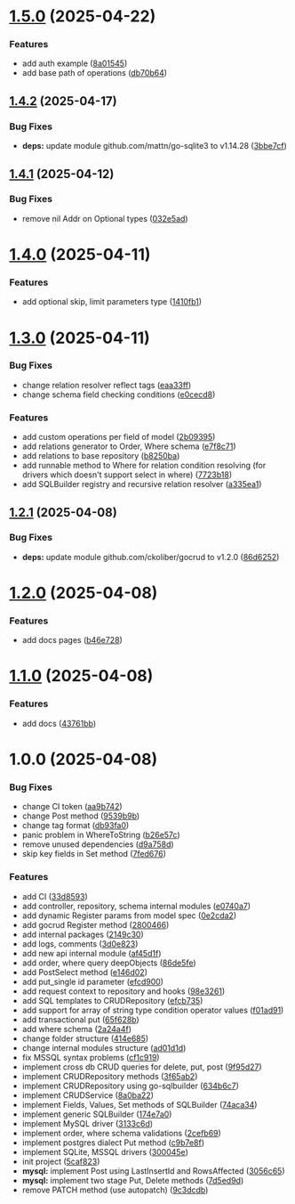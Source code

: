 # [1.5.0](https://github.com/ckoliber/gocrud/compare/v1.4.2...v1.5.0) (2025-04-22)


### Features

* add auth example ([8a01545](https://github.com/ckoliber/gocrud/commit/8a01545bd8d67df7b0119a91e3e726bf593f1393))
* add base path of operations ([db70b64](https://github.com/ckoliber/gocrud/commit/db70b641733b1cfc88c86ab9c095c01445a9e6b3))

## [1.4.2](https://github.com/ckoliber/gocrud/compare/v1.4.1...v1.4.2) (2025-04-17)


### Bug Fixes

* **deps:** update module github.com/mattn/go-sqlite3 to v1.14.28 ([3bbe7cf](https://github.com/ckoliber/gocrud/commit/3bbe7cff5084fadacf15a43b3cdab60fd10e8e2c))

## [1.4.1](https://github.com/ckoliber/gocrud/compare/v1.4.0...v1.4.1) (2025-04-12)


### Bug Fixes

* remove nil Addr on Optional types ([032e5ad](https://github.com/ckoliber/gocrud/commit/032e5ad23bd66a772110ea92dc4fb09261aff3bf))

# [1.4.0](https://github.com/ckoliber/gocrud/compare/v1.3.0...v1.4.0) (2025-04-11)


### Features

* add optional skip, limit parameters type ([1410fb1](https://github.com/ckoliber/gocrud/commit/1410fb17722952137b8f277919cbcbf8c4764f29))

# [1.3.0](https://github.com/ckoliber/gocrud/compare/v1.2.1...v1.3.0) (2025-04-11)


### Bug Fixes

* change relation resolver reflect tags ([eaa33ff](https://github.com/ckoliber/gocrud/commit/eaa33ff1f58fd0a61a93e86b504db7d86d9e8b22))
* change schema field checking conditions ([e0cecd8](https://github.com/ckoliber/gocrud/commit/e0cecd83d53b05a37d96b8d89c9d00fdd4eb56e3))


### Features

* add custom operations per field of model ([2b09395](https://github.com/ckoliber/gocrud/commit/2b093952e3f24cd5d38e7c68130c97bd40cab89e))
* add relations generator to Order, Where schema ([e7f8c71](https://github.com/ckoliber/gocrud/commit/e7f8c718332e6f3072c108411e094ebae5c5ccbb))
* add relations to base repository ([b8250ba](https://github.com/ckoliber/gocrud/commit/b8250bab4d7a340bbd95770de9dba7a7322edc95))
* add runnable method to Where for relation condition resolving (for drivers which doesn't support select in where) ([7723b18](https://github.com/ckoliber/gocrud/commit/7723b183a3c971030806725e9c18b4acfc87d0ed))
* add SQLBuilder registry and recursive relation resolver ([a335ea1](https://github.com/ckoliber/gocrud/commit/a335ea16eb3f956ec3d3555156f79267487f6fd3))

## [1.2.1](https://github.com/ckoliber/gocrud/compare/v1.2.0...v1.2.1) (2025-04-08)


### Bug Fixes

* **deps:** update module github.com/ckoliber/gocrud to v1.2.0 ([86d6252](https://github.com/ckoliber/gocrud/commit/86d625247e51675d8f36710d3dfc0071ce315dc2))

# [1.2.0](https://github.com/ckoliber/gocrud/compare/v1.1.0...v1.2.0) (2025-04-08)


### Features

* add docs pages ([b46e728](https://github.com/ckoliber/gocrud/commit/b46e728ab51af8a66273dcc6d12787caf45cad77))

# [1.1.0](https://github.com/ckoliber/gocrud/compare/v1.0.0...v1.1.0) (2025-04-08)


### Features

* add docs ([43761bb](https://github.com/ckoliber/gocrud/commit/43761bb08516b0f15e26a4abd37003030979a1e0))

# 1.0.0 (2025-04-08)


### Bug Fixes

* change CI token ([aa9b742](https://github.com/ckoliber/gocrud/commit/aa9b742b2bc059bbb2d973115da8e50ff8ae86b1))
* change Post method ([9539b9b](https://github.com/ckoliber/gocrud/commit/9539b9b93697c0682be29f9af1caf4bd74864de1))
* change tag format ([db93fa0](https://github.com/ckoliber/gocrud/commit/db93fa0fe18f13f85664239b9175e18a00335d15))
* panic problem in WhereToString ([b26e57c](https://github.com/ckoliber/gocrud/commit/b26e57cccf15bf17fb714485d0d2d95727e50a66))
* remove unused dependencies ([d9a758d](https://github.com/ckoliber/gocrud/commit/d9a758de88554716022c13b91d6bd3e640395fa1))
* skip key fields in Set method ([7fed676](https://github.com/ckoliber/gocrud/commit/7fed676375869cb4bdc5b14b590002a8149f400c))


### Features

* add CI ([33d8593](https://github.com/ckoliber/gocrud/commit/33d85938269dc1128bd38e1caac9ac84132f240b))
* add controller, repository, schema internal modules ([e0740a7](https://github.com/ckoliber/gocrud/commit/e0740a75088c15c51d611e3aaee64659b09dab83))
* add dynamic Register params from model spec ([0e2cda2](https://github.com/ckoliber/gocrud/commit/0e2cda2376e08caf1846882b16f08eccfe0d8bf7))
* add gocrud Register method ([2800466](https://github.com/ckoliber/gocrud/commit/2800466de243b5e189138c110a77c077460d4e4f))
* add internal packages ([2149c30](https://github.com/ckoliber/gocrud/commit/2149c302a1257722961d0c4276cada1cd8d0b361))
* add logs, comments ([3d0e823](https://github.com/ckoliber/gocrud/commit/3d0e8232cdb68ac0b83980f403082086f27401b1))
* add new api internal module ([af45d1f](https://github.com/ckoliber/gocrud/commit/af45d1f1cb465fc445db42f0f9a16c3b2cc25c00))
* add order, where query deepObjects ([86de5fe](https://github.com/ckoliber/gocrud/commit/86de5fe4763be8beb1b78a8b6018b947aca191ca))
* add PostSelect method ([e146d02](https://github.com/ckoliber/gocrud/commit/e146d02823108fc307c4093b3036021bc530296a))
* add put_single id parameter ([efcd900](https://github.com/ckoliber/gocrud/commit/efcd9003461820e41a85dcb301a2b1624064820e))
* add request context to repository and hooks ([98e3261](https://github.com/ckoliber/gocrud/commit/98e3261c239ddabb397a612f025b87218075f4d7))
* add SQL templates to CRUDRepository ([efcb735](https://github.com/ckoliber/gocrud/commit/efcb735f637631e380415fa9963f458f912bb058))
* add support for array of string type condition operator values ([f01ad91](https://github.com/ckoliber/gocrud/commit/f01ad91ccb554811499c264a2e975bb681e4d2a3))
* add transactional put ([65f628b](https://github.com/ckoliber/gocrud/commit/65f628bc01f60f190f3a40d994014166c9c4fe23))
* add where schema ([2a24a4f](https://github.com/ckoliber/gocrud/commit/2a24a4f460d69f3a8d9704f39ee8eb5640ff473e))
* change folder structure ([414e685](https://github.com/ckoliber/gocrud/commit/414e68541c754c55dc6e3c9c04fcee3cc4e8fd4d))
* change internal modules structure ([ad01d1d](https://github.com/ckoliber/gocrud/commit/ad01d1d6ae12bf9dd0573ab0b8613445fb3e9129))
* fix MSSQL syntax problems ([cf1c919](https://github.com/ckoliber/gocrud/commit/cf1c9198c8e63d124c24e4849757b24e7b0211cc))
* implement cross db CRUD queries for delete, put, post ([9f95d27](https://github.com/ckoliber/gocrud/commit/9f95d27c7b0f6eab10c720fd17ac1c439f33e085))
* implement CRUDRepository methods ([3f65ab2](https://github.com/ckoliber/gocrud/commit/3f65ab20b8140e8ede071f16f11e7706b6e69377))
* implement CRUDRepository using go-sqlbuilder ([634b6c7](https://github.com/ckoliber/gocrud/commit/634b6c7af7b1d30db93276c71bd71031fc6c6296))
* implement CRUDService ([8a0ba22](https://github.com/ckoliber/gocrud/commit/8a0ba22de64bc3a97b8c40bdcb9d3d10098b1c01))
* implement Fields, Values, Set methods of SQLBuilder ([74aca34](https://github.com/ckoliber/gocrud/commit/74aca348b1e3ed7ad387d75460ab6d76c1e44929))
* implement generic SQLBuilder ([174e7a0](https://github.com/ckoliber/gocrud/commit/174e7a037f9ef7a2c4947b357845e91cb263ad86))
* implement MySQL driver ([3133c6d](https://github.com/ckoliber/gocrud/commit/3133c6d3cafbedae063e19c06c7466c187c70ccc))
* implement order, where schema validations ([2cefb69](https://github.com/ckoliber/gocrud/commit/2cefb694158380260d7bc39529f4d4456f1b87be))
* implement postgres dialect Put method ([c9b7e8f](https://github.com/ckoliber/gocrud/commit/c9b7e8fa3dd5ad552f1e4f8996269bad9ac784b7))
* implement SQLite, MSSQL drivers ([300045e](https://github.com/ckoliber/gocrud/commit/300045ef6abe04dcfaaa2c8ea0837de9ba5e848d))
* init project ([5caf823](https://github.com/ckoliber/gocrud/commit/5caf823664d3d8b3f60eaf7f13f695be834de199))
* **mysql:** implement Post using LastInsertId and RowsAffected ([3056c65](https://github.com/ckoliber/gocrud/commit/3056c6581ddbefe1411ec4f5fcd5119be779843c))
* **mysql:** implement two stage Put, Delete methods ([7d5ed9d](https://github.com/ckoliber/gocrud/commit/7d5ed9dcefa953e2080c73bbb91cd2907a4c1d64))
* remove PATCH method (use autopatch) ([9c3dcdb](https://github.com/ckoliber/gocrud/commit/9c3dcdb6a5cf7c9316f7771d27569187cc40c22d))
